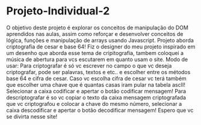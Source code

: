 # Projeto-Individual-2
O objetivo deste projeto é explorar os conceitos de manipulação do DOM aprendidos nas aulas, assim como reforçar e desenvolver conceitos de lógica, funções e manipulação de arrays usando Javascript.
Projeto aborda criptografia de cesar e base 64!
Fiz o designer do meu projeto inspirado em um desenho que aborda esse tema de cripitografia, tambem coloquei a música de abertura para vcs escutarem em quanto usam o site.
Modo de usar:
Para criptografar é só vc escrever no campo o que vc deseja criptografar, pode ser palavras, textos e etc.. e escolher entre os métodos base 64 e cifra de cesar.
Caso vc escolha cifra de cesar vc terá também que escolher uma chave que é quantas casas iram pular na tabela ascII! Selecionar a caixa codificar e apertar o botão codificar mensagem!
Para descriptografar é so vc copiar o texto da caixa mensagem criptografada que vc criptografou e colocar a chave do mesmo número, selecionar a caixa descodificar
e apertar o botão decodificar mensagem!
Espero que vc se divirta nesse site!
